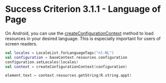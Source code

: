 # Success Criterion 3.1.1 - Language of Page

On Android, you can use the [createConfigurationContext](https://developer.android.com/reference/android/content/Context#createConfigurationContext(android.content.res.Configuration)) method to load resources in your desired language. This is especially important for users of screen readers.

```kotlin
val locales = LocaleList.forLanguageTags("nl-NL")
val configuration = baseContext.resources.configuration
configuration.setLocales(locales)
val context = createConfigurationContext(configuration)

element.text = context.resources.getString(R.string.appt)
```

